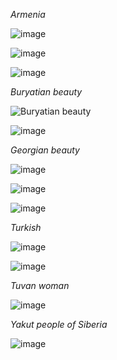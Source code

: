 

_Armenia_

![image](https://user-images.githubusercontent.com/6512579/192251834-c3e94a6f-ee1a-4871-8cfc-f0c8eff6893e.png)

![image](https://user-images.githubusercontent.com/6512579/192254813-ce9b2a8e-df06-4965-aa0d-d4967d31d773.png)

![image](https://user-images.githubusercontent.com/6512579/192254914-23288234-5003-477e-ae9b-eafa047a1778.png)


_Buryatian beauty_

![Buryatian beauty](https://user-images.githubusercontent.com/6512579/192250734-812838c8-8210-4c80-84f4-254785dd84ee.png)

![image](https://user-images.githubusercontent.com/6512579/192251409-f9b85ca3-29cf-4acf-9f05-5708d97e144f.png)


_Georgian beauty_

![image](https://user-images.githubusercontent.com/6512579/192252526-30aeee66-4286-4845-8435-270dbbe00dec.png)

![image](https://user-images.githubusercontent.com/6512579/192252679-9093c668-430c-486c-8f56-4cbf7025b176.png)

![image](https://user-images.githubusercontent.com/6512579/192253518-620921af-536e-44c4-a7ea-b6cc673ababe.png)

_Turkish_

![image](https://user-images.githubusercontent.com/6512579/192254376-2bea6a18-0909-4629-90c8-1e9bffaf9eea.png)

![image](https://user-images.githubusercontent.com/6512579/192254438-a3fc71d2-6818-4b5b-bf88-979ff89986ef.png)


_Tuvan woman_

![image](https://user-images.githubusercontent.com/6512579/192253948-bd2c92f2-d95b-42b1-bcc6-277a8a498ffa.png)


_Yakut people of Siberia_

![image](https://user-images.githubusercontent.com/6512579/192251023-3868723a-ed4a-4444-be69-7ae07c698c15.png)
